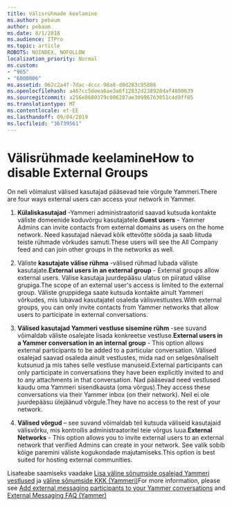 ```yaml
---
title: Välisrühmade keelamine
ms.author: pebaum
author: pebaum
ms.date: 8/1/2018
ms.audience: ITPro
ms.topic: article
ROBOTS: NOINDEX, NOFOLLOW
localization_priority: Normal
ms.custom:
- "965"
- "6000006"
ms.assetid: 962c2a4f-7dac-4ccc-98a8-d0d283c95808
ms.openlocfilehash: a467cc5deea6ae3a6f12832d238928daf4800039
ms.sourcegitcommit: a256e8680379c006287ae30996763051c4d9ff85
ms.translationtype: MT
ms.contentlocale: et-EE
ms.lasthandoff: 09/04/2019
ms.locfileid: "36739561"
---
```

# <a name="how-to-disable-external-groups"></a><span data-ttu-id="47706-102">Välisrühmade keelamine</span><span class="sxs-lookup"><span data-stu-id="47706-102">How to disable External Groups</span></span>

<span data-ttu-id="47706-103">On neli võimalust välised kasutajad pääsevad teie võrgule Yammeri.</span><span class="sxs-lookup"><span data-stu-id="47706-103">There are four ways external users can access your network in Yammer.</span></span>
  
1. <span data-ttu-id="47706-104">**Külaliskasutajad** -Yammeri administraatorid saavad kutsuda kontakte väliste domeenide koduvõrgu kasutajatele.</span><span class="sxs-lookup"><span data-stu-id="47706-104">**Guest users** - Yammer Admins can invite contacts from external domains as users on the home network.</span></span> <span data-ttu-id="47706-105">Need kasutajad näevad kõik ettevõtte sööda ja saab liituda teiste rühmade võrkudes samuti.</span><span class="sxs-lookup"><span data-stu-id="47706-105">These users will see the All Company feed and can join other groups in the networks as well.</span></span>

2. <span data-ttu-id="47706-106">Väliste **kasutajate välise rühma** -välised rühmad lubada väliste kasutajate.</span><span class="sxs-lookup"><span data-stu-id="47706-106">**External users in an external group** - External groups allow external users.</span></span> <span data-ttu-id="47706-107">Välise kasutaja juurdepääsu ulatus on piiratud välise grupiga.</span><span class="sxs-lookup"><span data-stu-id="47706-107">The scope of an external user's access is limited to the external group.</span></span> <span data-ttu-id="47706-108">Väliste gruppidega saate kutsuda kontakte ainult Yammeri võrkudes, mis lubavad kasutajatel osaleda välisvestlustes.</span><span class="sxs-lookup"><span data-stu-id="47706-108">With external groups, you can only invite contacts from Yammer networks that allow users to participate in external conversations.</span></span>

3. <span data-ttu-id="47706-109">**Välised kasutajad Yammeri vestluse sisemine rühm** -see suvand võimaldab väliste osalejate lisada konkreetse vestluse.</span><span class="sxs-lookup"><span data-stu-id="47706-109">**External users in a Yammer conversation in an internal group** - This option allows external participants to be added to a particular conversation.</span></span> <span data-ttu-id="47706-110">Välised osalejad saavad osaleda ainult vestlustes, mida nad on selgesõnaliselt kutsunud ja mis tahes selle vestluse manuseid.</span><span class="sxs-lookup"><span data-stu-id="47706-110">External participants can only participate in conversations they have been explicitly invited to and to any attachments in that conversation.</span></span> <span data-ttu-id="47706-111">Nad pääsevad need vestlused kaudu oma Yammeri sisendkausta (oma võrgus).</span><span class="sxs-lookup"><span data-stu-id="47706-111">They access these conversations via their Yammer inbox (on their network).</span></span> <span data-ttu-id="47706-112">Neil ei ole juurdepääsu ülejäänud võrgule.</span><span class="sxs-lookup"><span data-stu-id="47706-112">They have no access to the rest of your network.</span></span>

4. <span data-ttu-id="47706-113">**Välised võrgud** – see suvand võimaldab teil kutsuda väliseid kasutajaid välisvõrku, mis kontrollis administraatoritel teie võrgus luua.</span><span class="sxs-lookup"><span data-stu-id="47706-113">**External Networks** - This option allows you to invite external users to an external network that verified Admins can create in your network.</span></span> <span data-ttu-id="47706-114">See valik sobib kõige paremini väliste kogukondade majutamiseks.</span><span class="sxs-lookup"><span data-stu-id="47706-114">This option is best suited for hosting external communities.</span></span>

<span data-ttu-id="47706-115">Lisateabe saamiseks vaadake [Lisa väline sõnumside osalejad Yammeri vestlused](https://docs.microsoft.com/yammer/work-with-external-users/add-external-participants) ja [väline sõnumside KKK (Yammeri)](https://docs.microsoft.com/yammer/work-with-external-users/external-messaging-faq)</span><span class="sxs-lookup"><span data-stu-id="47706-115">For more information, please see [Add external messaging participants to your Yammer conversations](https://docs.microsoft.com/yammer/work-with-external-users/add-external-participants) and [External Messaging FAQ (Yammer)](https://docs.microsoft.com/yammer/work-with-external-users/external-messaging-faq)</span></span>
  